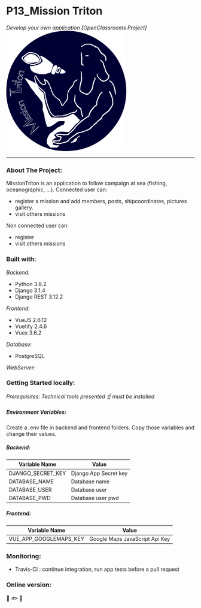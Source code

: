 # P13_Mission Triton
*Develop your own application [OpenClassrooms Project]*
![image](frontend/src/assets/logo_triton.png)
*****************************************************************************************************************
### About The Project:
MissionTriton is an application to follow campaign at sea (fishing, oceanographic, ...).
Connected user can:
- register a mission and add members, posts, shipcoordinates, pictures gallery.
- visit others missions

Non connected user can:
- register
- visit others missions

### Built with:
*Backend:*
* Python 3.8.2
* Django 3.1.4
* Django REST 3.12.2

*Frontend:*
* VueJS 2.6.12
* Vuetify 2.4.6
* Vuex 3.6.2

*Database:*
* PostgreSQL

*WebServer:*

### Getting Started locally:
*Prerequisites: Technical tools presented :point_up: must be installed*

##### Environment Variables:
Create a .env file in backend and frontend folders.
Copy those variables and change their values.

##### Backend:
|   Variable Name    |         Value         |
|--------------------|-----------------------|
| DJANGO_SECRET_KEY  | Django App Secret key |
| DATABASE_NAME      | Database name         |
| DATABASE_USER      | Database user         |
| DATABASE_PWD       | Database user pwd     |

##### Frontend:
|      Variable Name     |             Value              |
|------------------------|--------------------------------|
| VUE_APP_GOOGLEMAPS_KEY | Google Maps JavaScript Api Key |


### Monitoring:
- Travis-CI : continue integration, run app tests before a pull request

### Online version:
:ocean: :fish: :volcano:
